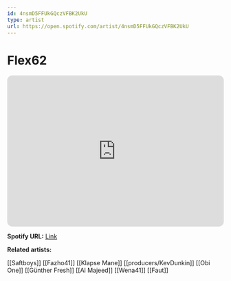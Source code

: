 ```yaml
---
id: 4nsmD5FFUkGQczVFBK2UkU
type: artist
url: https://open.spotify.com/artist/4nsmD5FFUkGQczVFBK2UkU
---
```

# Flex62

<iframe style="border-radius:12px" src="https://open.spotify.com/embed/artist/4nsmD5FFUkGQczVFBK2UkU" width="100%" height="352" frameBorder="0" allowfullscreen="" allow="autoplay; clipboard-write; encrypted-media; fullscreen; picture-in-picture" loading="lazy"></iframe>

**Spotify URL:** [Link](https://open.spotify.com/artist/4nsmD5FFUkGQczVFBK2UkU)

**Related artists:**

[[Saftboys]]
[[Fazho41]]
[[Klapse Mane]]
[[producers/KevDunkin]]
[[Obi One]]
[[Günther Fresh]]
[[Al Majeed]]
[[Wena41]]
[[Faut]]
